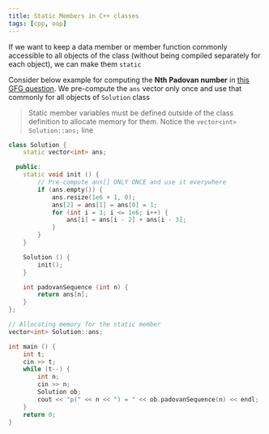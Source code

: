 ```yaml
---
title: Static Members in C++ classes
tags: [cpp, oop]
---
```


If we want to keep a data member or member function commonly accessible to all objects of the class (without being compiled separately for each object), we can make them `static`

Consider below example for computing the **Nth Padovan number** in [this GFG question](https://www.geeksforgeeks.org/problems/padovan-sequence2855/1). We pre-compute the `ans` vector only once and use that commonly for all objects of `Solution` class

> Static member variables must be defined outside of the class definition to allocate memory for them. Notice the `vector<int> Solution::ans;` line

```cpp
class Solution {
    static vector<int> ans;

  public:
    static void init () {
        // Pre-compute ans[] ONLY ONCE and use it everywhere
        if (ans.empty()) {
            ans.resize(1e6 + 1, 0);
            ans[2] = ans[1] = ans[0] = 1;
            for (int i = 3; i <= 1e6; i++) {
                ans[i] = ans[i - 2] + ans[i - 3];
            }
        }
    }

    Solution () {
        init();
    }

    int padovanSequence (int n) {
        return ans[n];
    }
};

// Allocating memory for the static member
vector<int> Solution::ans;

int main () {
    int t;
    cin >> t;
    while (t--) {
        int n;
        cin >> n;
        Solution ob;
        cout << "p(" << n << ") = " << ob.padovanSequence(n) << endl;
    }
    return 0;
}
```

